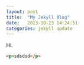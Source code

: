 ```yaml
---
layout: post
title:  "My Jekyll Blog"
date:   2013-10-23 14:24:51
categories: jekyll update
---
```


Hi.

```html
<p>sdsdsd</p>
```
